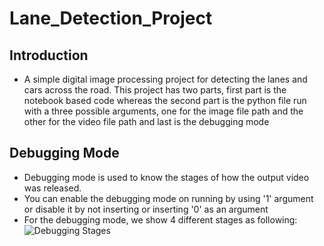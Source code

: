 # Lane_Detection_Project

## Introduction
  * A simple digital image processing project for detecting the lanes and cars across the road. This project has two parts, first part is the notebook based code whereas the second part is the python file run with a three possible arguments, one for the image file path and the other for the video file path and last is the debugging mode

## Debugging Mode
  * Debugging mode is used to know the stages of how the output video was released.
  * You can enable the debugging mode on running by using '1' argument or disable it by not inserting or inserting '0' as an argument
  * For the debugging mode, we show 4 different stages as following: ![Debugging Stages](F:/Courses/debugimg.jpg "Debugging Example")
